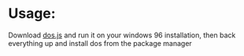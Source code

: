 # Usage:
Download [dos.js](https://ihategithub9000.github.io/w96dos/dos.js) and run it on your windows 96 installation, then back everything up and install dos from the package manager
